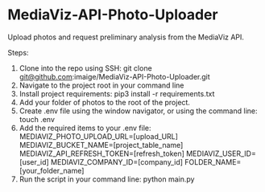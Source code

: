 # MediaViz-API-Photo-Uploader
Upload photos and request preliminary analysis from the MediaViz API.

Steps:
1. Clone into the repo using SSH: git clone git@github.com:imaige/MediaViz-API-Photo-Uploader.git
2. Navigate to the project root in your command line
3. Install project requirements: pip3 install -r requirements.txt
4. Add your folder of photos to the root of the project.
5. Create .env file using the window navigator, or using the command line: touch .env
6. Add the required items to your .env file:
    MEDIAVIZ_PHOTO_UPLOAD_URL=[upload_URL]
    MEDIAVIZ_BUCKET_NAME=[project_table_name]
    MEDIAVIZ_API_REFRESH_TOKEN=[refresh_token]
    MEDIAVIZ_USER_ID=[user_id]
    MEDIAVIZ_COMPANY_ID=[company_id]
    FOLDER_NAME=[your_folder_name]
7. Run the script in your command line: python main.py
